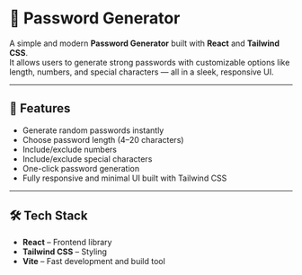 # 🔐 Password Generator

A simple and modern **Password Generator** built with **React** and **Tailwind CSS**.  
It allows users to generate strong passwords with customizable options like length, numbers, and special characters — all in a sleek, responsive UI.

---

## 🚀 Features

- Generate random passwords instantly  
- Choose password length (4–20 characters)  
- Include/exclude numbers  
- Include/exclude special characters  
- One-click password generation  
- Fully responsive and minimal UI built with Tailwind CSS  

---

## 🛠️ Tech Stack

- **React** – Frontend library  
- **Tailwind CSS** – Styling  
- **Vite** – Fast development and build tool  

